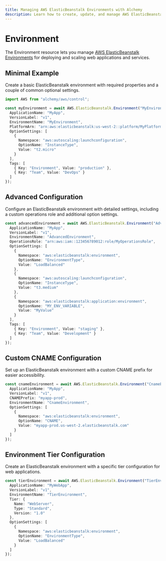 ```yaml
---
title: Managing AWS ElasticBeanstalk Environments with Alchemy
description: Learn how to create, update, and manage AWS ElasticBeanstalk Environments using Alchemy Cloud Control.
---
```


# Environment

The Environment resource lets you manage [AWS ElasticBeanstalk Environments](https://docs.aws.amazon.com/elasticbeanstalk/latest/userguide/) for deploying and scaling web applications and services.

## Minimal Example

Create a basic ElasticBeanstalk environment with required properties and a couple of common optional settings.

```ts
import AWS from "alchemy/aws/control";

const myEnvironment = await AWS.ElasticBeanstalk.Environment("MyEnvironment", {
  ApplicationName: "MyApp",
  VersionLabel: "v1",
  EnvironmentName: "MyEnvironment",
  PlatformArn: "arn:aws:elasticbeanstalk:us-west-2::platform/MyPlatform",
  OptionSettings: [
    {
      Namespace: "aws:autoscaling:launchconfiguration",
      OptionName: "InstanceType",
      Value: "t2.micro"
    }
  ],
  Tags: [
    { Key: "Environment", Value: "production" },
    { Key: "Team", Value: "DevOps" }
  ]
});
```

## Advanced Configuration

Configure an ElasticBeanstalk environment with detailed settings, including a custom operations role and additional option settings.

```ts
const advancedEnvironment = await AWS.ElasticBeanstalk.Environment("AdvancedEnvironment", {
  ApplicationName: "MyApp",
  VersionLabel: "v1",
  EnvironmentName: "AdvancedEnvironment",
  OperationsRole: "arn:aws:iam::123456789012:role/MyOperationsRole",
  OptionSettings: [
    {
      Namespace: "aws:elasticbeanstalk:environment",
      OptionName: "EnvironmentType",
      Value: "LoadBalanced"
    },
    {
      Namespace: "aws:autoscaling:launchconfiguration",
      OptionName: "InstanceType",
      Value: "t3.medium"
    },
    {
      Namespace: "aws:elasticbeanstalk:application:environment",
      OptionName: "MY_ENV_VARIABLE",
      Value: "MyValue"
    }
  ],
  Tags: [
    { Key: "Environment", Value: "staging" },
    { Key: "Team", Value: "Development" }
  ]
});
```

## Custom CNAME Configuration

Set up an ElasticBeanstalk environment with a custom CNAME prefix for easier accessibility.

```ts
const cnameEnvironment = await AWS.ElasticBeanstalk.Environment("CnameEnvironment", {
  ApplicationName: "MyApp",
  VersionLabel: "v1",
  CNAMEPrefix: "myapp-prod",
  EnvironmentName: "CnameEnvironment",
  OptionSettings: [
    {
      Namespace: "aws:elasticbeanstalk:environment",
      OptionName: "CNAME",
      Value: "myapp-prod.us-west-2.elasticbeanstalk.com"
    }
  ]
});
```

## Environment Tier Configuration

Create an ElasticBeanstalk environment with a specific tier configuration for web applications.

```ts
const tierEnvironment = await AWS.ElasticBeanstalk.Environment("TierEnvironment", {
  ApplicationName: "MyWebApp",
  VersionLabel: "v1",
  EnvironmentName: "TierEnvironment",
  Tier: {
    Name: "WebServer",
    Type: "Standard",
    Version: "1.0"
  },
  OptionSettings: [
    {
      Namespace: "aws:elasticbeanstalk:environment",
      OptionName: "EnvironmentType",
      Value: "LoadBalanced"
    }
  ]
});
```